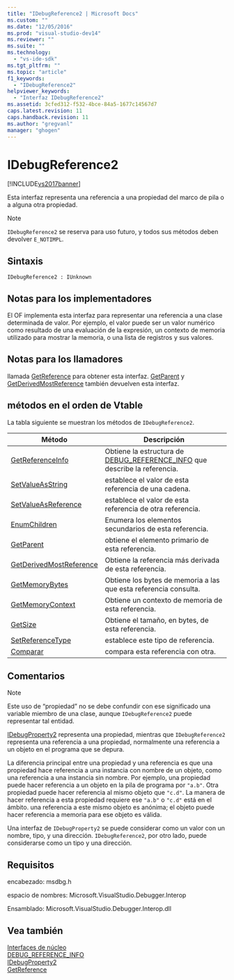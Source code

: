 ```yaml
---
title: "IDebugReference2 | Microsoft Docs"
ms.custom: ""
ms.date: "12/05/2016"
ms.prod: "visual-studio-dev14"
ms.reviewer: ""
ms.suite: ""
ms.technology: 
  - "vs-ide-sdk"
ms.tgt_pltfrm: ""
ms.topic: "article"
f1_keywords: 
  - "IDebugReference2"
helpviewer_keywords: 
  - "Interfaz IDebugReference2"
ms.assetid: 3cfed312-f532-4bce-84a5-1677c14567d7
caps.latest.revision: 11
caps.handback.revision: 11
ms.author: "gregvanl"
manager: "ghogen"
---
```

# IDebugReference2
[!INCLUDE[vs2017banner](../../../code-quality/includes/vs2017banner.md)]

Esta interfaz representa una referencia a una propiedad del marco de pila o a alguna otra propiedad.  
  
> [!NOTE]
>  `IDebugReference2` se reserva para uso futuro, y todos sus métodos deben devolver `E_NOTIMPL`.  
  
## Sintaxis  
  
```  
IDebugReference2 : IUnknown  
```  
  
## Notas para los implementadores  
 El OF implementa esta interfaz para representar una referencia a una clase determinada de valor.  Por ejemplo, el valor puede ser un valor numérico como resultado de una evaluación de la expresión, un contexto de memoria utilizado para mostrar la memoria, o una lista de registros y sus valores.  
  
## Notas para los llamadores  
 llamada [GetReference](../../../extensibility/debugger/reference/idebugproperty2-getreference.md) para obtener esta interfaz.  [GetParent](../../../extensibility/debugger/reference/idebugreference2-getparent.md) y [GetDerivedMostReference](../../../extensibility/debugger/reference/idebugreference2-getderivedmostreference.md) también devuelven esta interfaz.  
  
## métodos en el orden de Vtable  
 La tabla siguiente se muestran los métodos de `IDebugReference2`.  
  
|Método|Descripción|  
|------------|-----------------|  
|[GetReferenceInfo](../../../extensibility/debugger/reference/idebugreference2-getreferenceinfo.md)|Obtiene la estructura de [DEBUG\_REFERENCE\_INFO](../../../extensibility/debugger/reference/debug-reference-info.md) que describe la referencia.|  
|[SetValueAsString](../../../extensibility/debugger/reference/idebugreference2-setvalueasstring.md)|establece el valor de esta referencia de una cadena.|  
|[SetValueAsReference](../../../extensibility/debugger/reference/idebugreference2-setvalueasreference.md)|establece el valor de esta referencia de otra referencia.|  
|[EnumChildren](../../../extensibility/debugger/reference/idebugreference2-enumchildren.md)|Enumera los elementos secundarios de esta referencia.|  
|[GetParent](../../../extensibility/debugger/reference/idebugreference2-getparent.md)|obtiene el elemento primario de esta referencia.|  
|[GetDerivedMostReference](../../../extensibility/debugger/reference/idebugreference2-getderivedmostreference.md)|Obtiene la referencia más derivada de esta referencia.|  
|[GetMemoryBytes](../../../extensibility/debugger/reference/idebugreference2-getmemorybytes.md)|Obtiene los bytes de memoria a las que esta referencia consulta.|  
|[GetMemoryContext](../../../extensibility/debugger/reference/idebugreference2-getmemorycontext.md)|Obtiene un contexto de memoria de esta referencia.|  
|[GetSize](../../../extensibility/debugger/reference/idebugreference2-getsize.md)|Obtiene el tamaño, en bytes, de esta referencia.|  
|[SetReferenceType](../../../extensibility/debugger/reference/idebugreference2-setreferencetype.md)|establece este tipo de referencia.|  
|[Comparar](../../../extensibility/debugger/reference/idebugreference2-compare.md)|compara esta referencia con otra.|  
  
## Comentarios  
  
> [!NOTE]
>  Este uso de “propiedad” no se debe confundir con ese significado una variable miembro de una clase, aunque `IDebugReference2` puede representar tal entidad.  
  
 [IDebugProperty2](../../../extensibility/debugger/reference/idebugproperty2.md) representa una propiedad, mientras que `IDebugReference2` representa una referencia a una propiedad, normalmente una referencia a un objeto en el programa que se depura.  
  
 La diferencia principal entre una propiedad y una referencia es que una propiedad hace referencia a una instancia con nombre de un objeto, como una referencia a una instancia sin nombre.  Por ejemplo, una propiedad puede hacer referencia a un objeto en la pila de programa por `"a.b"`.  Otra propiedad puede hacer referencia al mismo objeto que `"c.d"`.  La manera de hacer referencia a esta propiedad requiere ese `"a.b"` o `"c.d"` está en el ámbito.  una referencia a este mismo objeto es anónima; el objeto puede hacer referencia a memoria para ese objeto es válida.  
  
 Una interfaz de `IDebugProperty2` se puede considerar como un valor con un nombre, tipo, y una dirección.  `IDebugReference2`, por otro lado, puede considerarse como un tipo y una dirección.  
  
## Requisitos  
 encabezado: msdbg.h  
  
 espacio de nombres: Microsoft.VisualStudio.Debugger.Interop  
  
 Ensamblado: Microsoft.VisualStudio.Debugger.Interop.dll  
  
## Vea también  
 [Interfaces de núcleo](../../../extensibility/debugger/reference/core-interfaces.md)   
 [DEBUG\_REFERENCE\_INFO](../../../extensibility/debugger/reference/debug-reference-info.md)   
 [IDebugProperty2](../../../extensibility/debugger/reference/idebugproperty2.md)   
 [GetReference](../../../extensibility/debugger/reference/idebugproperty2-getreference.md)